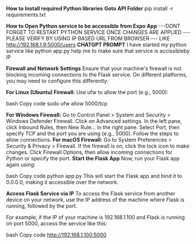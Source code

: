 **How to Install required Python libraries**
**Goto API Folder**
pip install -r requirements.txt


**How to Open Python service to be accessible from Expo App**
---DONT FORGET TO RESTART PYTHON SERVICE ONCE CHANGES ARE APPLIED
---PLEASE VERIFY BY USING IP BASED URL FROM BROWSER
--- LIKE http://192.168.1.9:5000/users
**CHATGPT PROMPT**
I have started my python service like python app.py
help me to make sure that service is accissibleby IP

**Firewall and Network Settings**
Ensure that your machine's firewall is not blocking incoming connections to the Flask service. On different platforms, you may need to configure this differently:

**For Linux (Ubuntu) Firewall:**
Use ufw to allow the port (e.g., 5000):

bash
Copy code
sudo ufw allow 5000/tcp

**For Windows Firewall:**
Go to Control Panel > System and Security > Windows Defender Firewall.
Click on Advanced settings.
In the left pane, click Inbound Rules, then New Rule... in the right pane.
Select Port, then specify TCP and the port you are using (e.g., 5000).
Follow the steps to allow connections.
**For macOS Firewall:**
Go to System Preferences > Security & Privacy > Firewall.
If the firewall is on, click the lock icon to make changes.
Click Firewall Options, then allow incoming connections for Python or specify the port.
**Start the Flask App**
Now, run your Flask app again using:

bash
Copy code
python app.py
This will start the Flask app and bind it to 0.0.0.0, making it accessible over the network.

**Access Flask Service via IP**
To access the Flask service from another device on your network, use the IP address of the machine where Flask is running, followed by the port.

For example, if the IP of your machine is 192.168.1.100 and Flask is running on port 5000, access the service like this:

bash
Copy code
http://192.168.1.100:5000